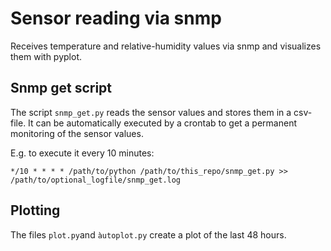 # Sensor reading via snmp

Receives temperature and relative-humidity values via snmp and visualizes them with pyplot.

## Snmp get script

The script `snmp_get.py` reads the sensor values and stores them in a csv-file.
It can be automatically executed by a crontab to get a permanent monitoring of 
the sensor values.

E.g. to execute it every 10 minutes:
```
*/10 * * * * /path/to/python /path/to/this_repo/snmp_get.py >> /path/to/optional_logfile/snmp_get.log
```

## Plotting

The files `plot.py`and `àutoplot.py` create a plot of the last 48 hours.